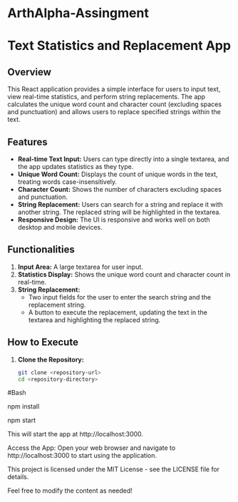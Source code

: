 # ArthAlpha-Assingment

# Text Statistics and Replacement App

## Overview
This React application provides a simple interface for users to input text, view real-time statistics, and perform string replacements. The app calculates the unique word count and character count (excluding spaces and punctuation) and allows users to replace specified strings within the text.

## Features
- **Real-time Text Input:** Users can type directly into a single textarea, and the app updates statistics as they type.
- **Unique Word Count:** Displays the count of unique words in the text, treating words case-insensitively.
- **Character Count:** Shows the number of characters excluding spaces and punctuation.
- **String Replacement:** Users can search for a string and replace it with another string. The replaced string will be highlighted in the textarea.
- **Responsive Design:** The UI is responsive and works well on both desktop and mobile devices.

## Functionalities
1. **Input Area:** A large textarea for user input.
2. **Statistics Display:** Shows the unique word count and character count in real-time.
3. **String Replacement:**
   - Two input fields for the user to enter the search string and the replacement string.
   - A button to execute the replacement, updating the text in the textarea and highlighting the replaced string.

## How to Execute
1. **Clone the Repository:**
   ```bash
   git clone <repository-url>
   cd <repository-directory>


#Bash

npm install


npm start



This will start the app at http://localhost:3000.

Access the App: Open your web browser and navigate to http://localhost:3000 to start using the application.

This project is licensed under the MIT License - see the LICENSE file for details.

Feel free to modify the content as needed!
